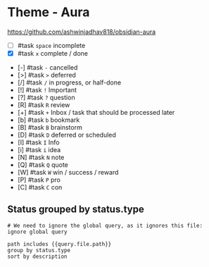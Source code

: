 # Theme - Aura

<https://github.com/ashwinjadhav818/obsidian-aura>

<!-- placeholder to force blank line before included text --><!-- include: DocsSamplesForStatuses.test.Theme_Aura_Tasks.approved.md -->

- [ ] #task `space` incomplete
- [x] #task `x` complete / done
- [-] #task `-` cancelled
- [>] #task `>` deferred
- [/] #task `/` in progress, or half-done
- [!] #task `!` Important
- [?] #task `?` question
- [R] #task `R` review
- [+] #task `+` Inbox / task that should be processed later
- [b] #task `b` bookmark
- [B] #task `B` brainstorm
- [D] #task `D` deferred or scheduled
- [I] #task `I` Info
- [i] #task `i` idea
- [N] #task `N` note
- [Q] #task `Q` quote
- [W] #task `W` win / success / reward
- [P] #task `P` pro
- [C] #task `C` con

<!-- placeholder to force blank line after included text --><!-- endInclude -->

## Status grouped by status.type

```tasks
# We need to ignore the global query, as it ignores this file:
ignore global query

path includes {{query.file.path}}
group by status.type
sort by description
```

